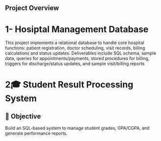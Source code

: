 ##  Project Overview
# 1- Hosiptal Management Database

This project implements a relational database to handle core hospital functions: patient registration, doctor scheduling, visit records, billing calculations and status updates. Deliverables include SQL schema, sample data, queries for appointments/payments, stored procedures for billing, triggers for discharge/status updates, and sample visit/billing reports

# 2🎓 Student Result Processing System

## 📘 Objective
Build an SQL-based system to manage student grades, GPA/CGPA, and generate performance reports.
